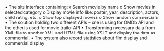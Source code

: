 •	The site interface containing:
o	Search movie by name
o	Show movies in selected category
o	Display movie info like: poster, year, description, actors, child rating, etc.
o	Show top displayed movies
o	Show random commercials
•	The solution holding two different APIs – one is using for OMDb API and the other is used for movie trailer API
•	Transforming necessary data from XML file to another XML and HTML file using XSLT and display the data as commercial. 
•	The system also record statistics about film display and commercial display
